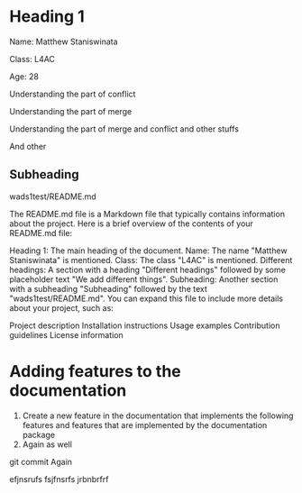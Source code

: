 # Heading 1

Name: Matthew Staniswinata

Class: L4AC

Age: 28

Understanding the part of conflict

Understanding the part of merge

Understanding the part of merge and conflict and other stuffs

And other

## Subheading

wads1test/README.md

The README.md file is a Markdown file that typically contains information about the project.
 Here is a brief overview of the contents of your README.md file:

Heading 1: The main heading of the document.
Name: The name "Matthew Staniswinata" is mentioned.
Class: The class "L4AC" is mentioned.
Different headings: A section with a heading "Different headings" followed by some placeholder text "We add different things".
Subheading: Another section with a subheading "Subheading" followed by the text "wads1test/README.md".
You can expand this file to include more details about your project, such as:

Project description
Installation instructions
Usage examples
Contribution guidelines
License information




# Adding features to the documentation

1. Create a new feature in the documentation that implements the following features and features that are implemented by the documentation package
2. Again as well 

git commit Again

efjnsrufs
fsjfnsrfs
jrbnbrfrf   
